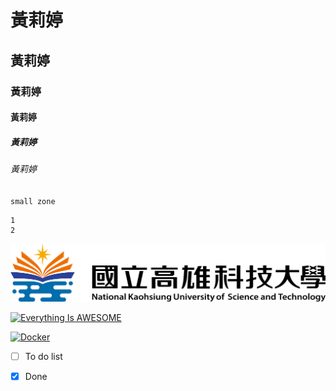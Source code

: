 # 黃莉婷
## 黃莉婷
### 黃莉婷
#### 黃莉婷
##### 黃莉婷
###### 黃莉婷

`small zone`

```big zone
1
2
```
![NKUST](nkust.png "NKUST")

[![Everything Is AWESOME](https://img.youtube.com/vi/StTqXEQ2l-Y/0.jpg)](https://www.youtube.com/watch?v=StTqXEQ2l-Y "Everything Is AWESOME")

[![Docker](https://img.youtube.com/vi/sSm2dRarhPo/0.jpg)](https://www.youtube.com/watch?v=sSm2dRarhPo "Docker")

- [ ] To do list
- [x] Done

